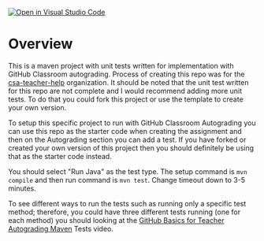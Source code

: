 [![Open in Visual Studio Code](https://classroom.github.com/assets/open-in-vscode-c66648af7eb3fe8bc4f294546bfd86ef473780cde1dea487d3c4ff354943c9ae.svg)](https://classroom.github.com/online_ide?assignment_repo_id=9345277&assignment_repo_type=AssignmentRepo)
# Overview

This is a maven project with unit tests written for implementation with GitHub Classroom autograding.  Process of creating this repo was for the [csa-teacher-help](https://github.com/csa-teachers-help) organization.  It should be noted that the unit test written for this repo are not complete and I would recommend adding more unit tests.  To do that you could fork this project or use the template to create your own version.

To setup this specific project to run with GitHub Classroom Autograding you can use this repo as the starter code when creating the assignment and then on the Autograding section you can add a test.  If you have forked or created your own version of this project then you should definitely be using that as the starter code instead.

You should select "Run Java" as the test type.  The setup command is `mvn compile` and then run command is `mvn test`.  Change timeout down to 3-5 minutes.

To see different ways to run the tests such as running only a specific test method; therefore, you could have three different tests running (one for each method) you should looking at the [GitHub Basics for Teacher Autograding Maven](LINK_HERE) Tests video.
